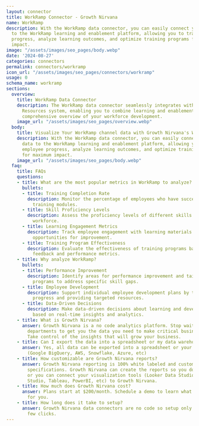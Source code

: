 ```yaml
---
layout: connector
title: WorkRamp Connector - Growth Nirvana
name: WorkRamp
description: With the WorkRamp data connector, you can easily connect your HR data
  to the WorkRamp learning and enablement platform, allowing you to track employee
  progress, analyze learning outcomes, and optimize training programs for maximum
  impact.
image: "/assets/images/seo_pages/body.webp"
date: '2024-08-27'
categories: connectors
permalink: connectors/workramp
icon_url: "/assets/images/seo_pages/connectors/workramp"
usage: 0
schema_name: workramp
sections:
  overview:
    title: WorkRamp Data Connector
    description: The WorkRamp data connector seamlessly integrates with your Human
      Resources system, enabling you to combine learning and enablement data for a
      comprehensive overview of your workforce development.
    image_url: "/assets/images/seo_pages/overview.webp"
  body:
    title: Visualize Your WorkRamp channel data with Growth Nirvana's WorkRamp Connector
    description: With the WorkRamp data connector, you can easily connect your HR
      data to the WorkRamp learning and enablement platform, allowing you to track
      employee progress, analyze learning outcomes, and optimize training programs
      for maximum impact.
    image_url: "/assets/images/seo_pages/body.webp"
  faq:
    title: FAQs
    questions:
    - title: What are the most popular metrics in WorkRamp to analyze?
      bullets:
      - title: Training Completion Rate
        description: Monitor the percentage of employees who have successfully completed
          training modules.
      - title: Skill Proficiency Levels
        description: Assess the proficiency levels of different skills across your
          workforce.
      - title: Learning Engagement Metrics
        description: Track employee engagement with learning materials and identify
          opportunities for improvement.
      - title: Training Program Effectiveness
        description: Evaluate the effectiveness of training programs based on user
          feedback and performance metrics.
    - title: Why analyze WorkRamp?
      bullets:
      - title: Performance Improvement
        description: Identify areas for performance improvement and tailor training
          programs to address specific skill gaps.
      - title: Employee Development
        description: Support individual employee development plans by tracking learning
          progress and providing targeted resources.
      - title: Data-Driven Decisions
        description: Make data-driven decisions about learning and development initiatives
          based on real-time insights and analytics.
    - title: What is Growth Nirvana?
      answer: Growth Nirvana is a no code analytics platform. Stop waiting for other
        departments to get you the data you need to make critical business decisions.
        Take control of the insights that will grow your business.
    - title: Can I export the data into a spreadsheet or my data warehouse?
      answer: Yes, all data can be exported into a spreadsheet or your data warehouse
        (Google BigQuery, AWS, Snowflake, Azure, etc)
    - title: How customizable are Growth Nirvana reports?
      answer: Growth Nirvana reporting is 100% white labeled and customized to your
        specifications. Growth Nirvana can create the reports so you don’t have to
        or you can connect your visualization tools (Looker Data Studio/Google Data
        Studio, Tableau, PowerBI, etc) to Growth Nirvana.
    - title: How much does Growth Nirvana cost?
      answer: Plans start at $200/month. Schedule a demo to learn what plan is best
        for you.
    - title: How long does it take to setup?
      answer: Growth Nirvana data connectors are no code so setup only requires a
        few clicks.
---
```

